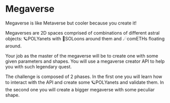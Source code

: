 # Megaverse
Megaverse is like Metaverse but cooler because you create it!

Megaverses are 2D spaces comprised of combinations of different astral objects: 🪐POLYanets with 🌙SOLoons around them and ☄comETHs floating around.

Your job as the master of the megaverse will be to create one with some given parameters and shapes. You will use a megaverse creator API to help you with such legendary quest.

The challenge is composed of 2 phases. In the first one you will learn how to interact with the API and create some 🪐POLYanets and validate them. In the second one you will create a bigger megaverse with some peculiar shape.